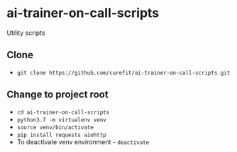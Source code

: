 # ai-trainer-on-call-scripts
Utility scripts

## Clone
- `git clone https://github.com/curefit/ai-trainer-on-call-scripts.git`

## Change to project root
- `cd ai-trainer-on-call-scripts`
- `python3.7 -m virtualenv venv`
- `source venv/bin/activate`
- `pip install requests aiohttp`
- To deactivate venv environment - `deactivate`
